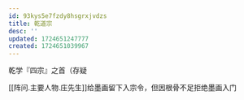 ```yaml
---
id: 93kys5e7fzdy8hsgrxjvdzs
title: 乾道宗
desc: ''
updated: 1724651247777
created: 1724651039967
---
```


乾学『四宗』之首（存疑

[[阵问.主要人物.庄先生]]给墨画留下入宗令，但因根骨不足拒绝墨画入门
